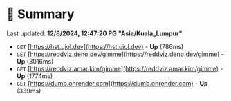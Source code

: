 # 📖 Summary
Last updated: **12/8/2024, 12:47:20 PG "Asia/Kuala_Lumpur"**

- `GET` [https://hst.ujol.dev](https://hst.ujol.dev) - **Up** (786ms)
- `GET` [https://reddviz.deno.dev/gimme](https://reddviz.deno.dev/gimme) - **Up** (3016ms)
- `GET` [https://reddviz.amar.kim/gimme](https://reddviz.amar.kim/gimme) - **Up** (1774ms)
- `GET` [https://dumb.onrender.com](https://dumb.onrender.com) - **Up** (339ms)
